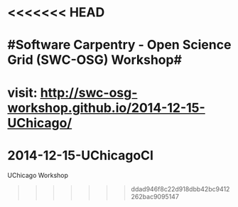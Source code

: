 <<<<<<< HEAD
============================
#Software Carpentry - Open Science Grid (SWC-OSG) Workshop#
============================
visit:  http://swc-osg-workshop.github.io/2014-12-15-UChicago/
====================
2014-12-15-UChicagoCI
=====================

UChicago Workshop 
>>>>>>> ddad946f8c22d918dbb42bc9412262bac9095147
